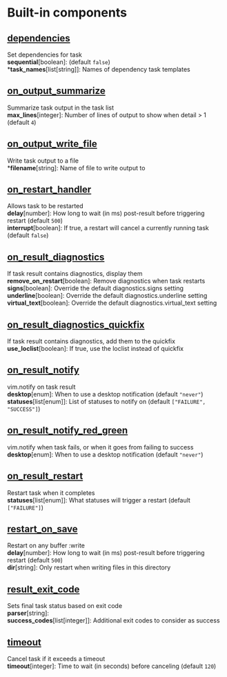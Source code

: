 # Built-in components

## [dependencies](../lua/overseer/component/dependencies.lua)

Set dependencies for task \
**sequential**[boolean]: (default `false`) \
\***task_names**[list[string]]: Names of dependency task templates

## [on_output_summarize](../lua/overseer/component/on_output_summarize.lua)

Summarize task output in the task list \
**max_lines**[integer]: Number of lines of output to show when detail > 1 (default `4`)

## [on_output_write_file](../lua/overseer/component/on_output_write_file.lua)

Write task output to a file \
\***filename**[string]: Name of file to write output to

## [on_restart_handler](../lua/overseer/component/on_restart_handler.lua)

Allows task to be restarted \
**delay**[number]: How long to wait (in ms) post-result before triggering restart (default `500`) \
**interrupt**[boolean]: If true, a restart will cancel a currently running task (default `false`)

## [on_result_diagnostics](../lua/overseer/component/on_result_diagnostics.lua)

If task result contains diagnostics, display them \
**remove_on_restart**[boolean]: Remove diagnostics when task restarts \
**signs**[boolean]: Override the default diagnostics.signs setting \
**underline**[boolean]: Override the default diagnostics.underline setting \
**virtual_text**[boolean]: Override the default diagnostics.virtual_text setting

## [on_result_diagnostics_quickfix](../lua/overseer/component/on_result_diagnostics_quickfix.lua)

If task result contains diagnostics, add them to the quickfix \
**use_loclist**[boolean]: If true, use the loclist instead of quickfix

## [on_result_notify](../lua/overseer/component/on_result_notify.lua)

vim.notify on task result \
**desktop**[enum]: When to use a desktop notification (default `"never"`) \
**statuses**[list[enum]]: List of statuses to notify on (default `["FAILURE", "SUCCESS"]`)

## [on_result_notify_red_green](../lua/overseer/component/on_result_notify_red_green.lua)

vim.notify when task fails, or when it goes from failing to success \
**desktop**[enum]: When to use a desktop notification (default `"never"`)

## [on_result_restart](../lua/overseer/component/on_result_restart.lua)

Restart task when it completes \
**statuses**[list[enum]]: What statuses will trigger a restart (default `["FAILURE"]`)

## [restart_on_save](../lua/overseer/component/restart_on_save.lua)

Restart on any buffer :write \
**delay**[number]: How long to wait (in ms) post-result before triggering restart (default `500`) \
**dir**[string]: Only restart when writing files in this directory

## [result_exit_code](../lua/overseer/component/result_exit_code.lua)

Sets final task status based on exit code \
**parser**[string]: \
**success_codes**[list[integer]]: Additional exit codes to consider as success

## [timeout](../lua/overseer/component/timeout.lua)

Cancel task if it exceeds a timeout \
**timeout**[integer]: Time to wait (in seconds) before canceling (default `120`)

